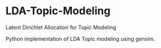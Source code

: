 # LDA-Topic-Modeling
Latent Dirichlet Allocation for Topic Modeling

Python implementation of LDA Topic modeling using gensim. 
